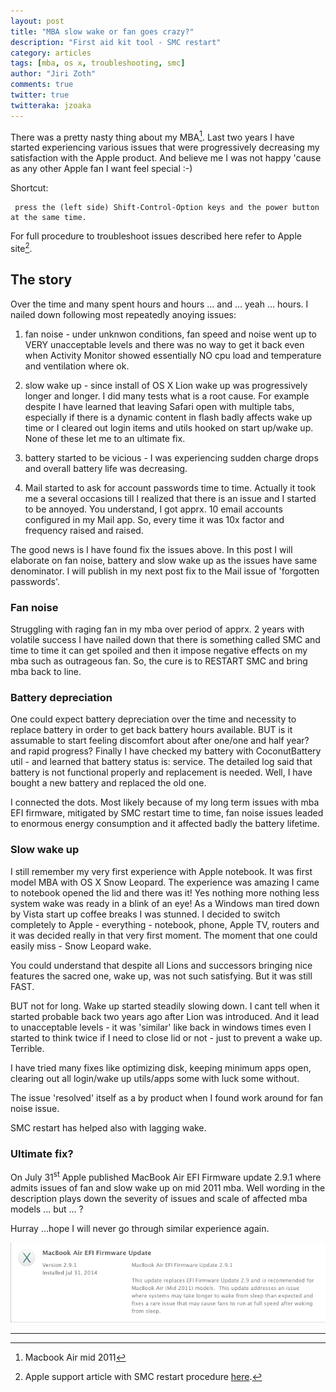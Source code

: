 ```yaml
---
layout: post
title: "MBA slow wake or fan goes crazy?"
description: "First aid kit tool - SMC restart"
category: articles
tags: [mba, os x, troubleshooting, smc]
author: "Jiri Zoth"
comments: true
twitter: true
twitteraka: jzoaka
---
```


There was a pretty nasty thing about my MBA[^1]. Last two years I have started experiencing various issues that were progressively decreasing my satisfaction with the Apple product. And believe me I was not happy 'cause as any other Apple fan I want feel special :-)

Shortcut:

```
 press the (left side) Shift-Control-Option keys and the power button at the same time.
```
For full procedure to troubleshoot issues described here refer to Apple site[^2].

## The story
Over the time and many spent hours and hours ... and ... yeah ... hours. I nailed down following most repeatedly anoying issues:

1. fan noise - under unknwon conditions, fan speed and noise went up to VERY unacceptable levels and there was no way to get it back even when Activity Monitor showed essentially NO cpu load and temperature and ventilation where ok.
2. slow wake up - since install of OS X Lion wake up was progressively longer and longer. I did many tests what is a root cause. For example despite I have learned that leaving Safari open with multiple tabs, especially if there is a dynamic content in flash badly affects wake up time or I cleared out login items and utils hooked on start up/wake up. None of these let me to an ultimate fix.
3. battery started to be vicious - I was experiencing sudden charge drops and overall battery life was decreasing.

4. Mail started to ask for account passwords time to time. Actually it took me a several occasions till I realized that there is an issue and I started to be annoyed. You understand, I got apprx. 10 email accounts configured in my Mail app. So, every time it was 10x factor and frequency raised and raised.

The good news is I have found fix the issues above. In this post I will elaborate on fan noise, battery and slow wake up as the issues have same denominator.     I will publish in my next post fix to the Mail issue of 'forgotten passwords'.

### Fan noise
Struggling with raging fan in my mba over period of apprx. 2 years with volatile success I have nailed down that there is something called SMC and time to time it can get spoiled and then it impose negative effects on my mba such as outrageous fan. So, the cure is to RESTART SMC and bring mba back to line.

### Battery depreciation
One could expect battery depreciation over the time and necessity to replace battery in order to get back battery hours available. BUT is it assumable to start feeling discomfort about after one/one and half year? and rapid progress?
Finally I have checked my battery with CoconutBattery util - and learned that battery status is: service. The detailed log said that battery is not functional properly and replacement is needed. Well, I have bought a new battery and replaced the old one.

I connected the dots. Most likely because of my long term issues with mba EFI firmware, mitigated by SMC restart time to time, fan noise issues leaded to enormous energy consumption and it affected badly the battery lifetime.

### Slow wake up
I still remember my very first experience with Apple notebook. It was first model MBA with OS X Snow Leopard. The experience was amazing I came to notebook opened the lid and there was it! Yes nothing more nothing less system wake was ready in a blink of an eye! As a Windows man tired down by Vista start up coffee breaks I was stunned. I decided to switch completely to Apple - everything - notebook, phone, Apple TV, routers and it was decided really in that very first moment. The moment that one could easily miss - Snow Leopard wake.

You could understand that despite all Lions and successors bringing nice features the sacred one, wake up, was not such satisfying. But it was still FAST.

BUT not for long. Wake up started steadily slowing down. I cant tell when it started probable back two years ago after Lion was introduced. And it lead to unacceptable levels - it was 'similar' like back in windows times even I started to think twice if I need to close lid or not - just to prevent a wake up. Terrible.

I have tried many fixes like optimizing disk, keeping minimum apps open, clearing out all login/wake up utils/apps some with luck some without.

The issue 'resolved' itself as a by product when I found work around for fan noise issue.

SMC restart has helped also with lagging wake.


### Ultimate fix?
On July 31<sup>st</sup> Apple published MacBook Air EFI Firmware update 2.9.1 where admits issues of fan and slow wake up on mid 2011 mba. Well wording in the description plays down the severity of issues and scale of affected mba models ... but ... ?

Hurray ...hope I will never go through similar experience again.

![My helpful screenshot](/assets/2014/EFI-update.png)
_____

[^1]:Macbook Air mid 2011
[^2]:Apple support article with SMC restart procedure [here](http://support.apple.com/kb/HT3964?viewlocale=en_US&locale=en_US).
